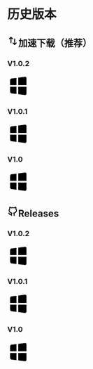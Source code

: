 # 历史版本

## <svg xmlns="http://www.w3.org/2000/svg" width="25" height="25" viewBox="0 0 24 24"><g fill="none"><path d="M24 0v24H0V0h24ZM12.593 23.258l-.011.002l-.071.035l-.02.004l-.014-.004l-.071-.035c-.01-.004-.019-.001-.024.005l-.004.01l-.017.428l.005.02l.01.013l.104.074l.015.004l.012-.004l.104-.074l.012-.016l.004-.017l-.017-.427c-.002-.01-.009-.017-.017-.018Zm.265-.113l-.013.002l-.185.093l-.01.01l-.003.011l.018.43l.005.012l.008.007l.201.093c.012.004.023 0 .029-.008l.004-.014l-.034-.614c-.003-.012-.01-.02-.02-.022Zm-.715.002a.023.023 0 0 0-.027.006l-.006.014l-.034.614c0 .012.007.02.017.024l.015-.002l.201-.093l.01-.008l.004-.011l.017-.43l-.003-.012l-.01-.01l-.184-.092Z"/><path fill="black" d="M16 7a1 1 0 0 1 .993.883L17 8v9.621l1.828-1.828a1 1 0 0 1 1.498 1.32l-.084.094l-3.535 3.536a1 1 0 0 1-1.32.083l-.094-.083l-3.536-3.536a1 1 0 0 1 1.32-1.497l.095.083L15 17.62V8a1 1 0 0 1 1-1ZM8.707 3.257l3.535 3.536a1 1 0 1 1-1.414 1.414L9 6.379v9.62a1 1 0 1 1-2 0V6.38L5.17 8.207a1 1 0 0 1-1.414-1.414l3.536-3.536a1 1 0 0 1 1.414 0Z"/></g></svg>加速下载（推荐）

### V1.0.2

[<svg xmlns="http://www.w3.org/2000/svg" width="50" height="50" viewBox="0 0 24 24"><g fill="none"><path d="M24 0v24H0V0h24ZM12.593 23.258l-.011.002l-.071.035l-.02.004l-.014-.004l-.071-.035c-.01-.004-.019-.001-.024.005l-.004.01l-.017.428l.005.02l.01.013l.104.074l.015.004l.012-.004l.104-.074l.012-.016l.004-.017l-.017-.427c-.002-.01-.009-.017-.017-.018Zm.265-.113l-.013.002l-.185.093l-.01.01l-.003.011l.018.43l.005.012l.008.007l.201.093c.012.004.023 0 .029-.008l.004-.014l-.034-.614c-.003-.012-.01-.02-.02-.022Zm-.715.002a.023.023 0 0 0-.027.006l-.006.014l-.034.614c0 .012.007.02.017.024l.015-.002l.201-.093l.01-.008l.004-.011l.017-.43l-.003-.012l-.01-.01l-.184-.092Z"/><path fill="black" d="M21 13v7.434a1.5 1.5 0 0 1-1.553 1.499l-.133-.011L12 21.008V13h9Zm-11 0v7.758l-5.248-.656A2 2 0 0 1 3 18.117V13h7Zm9.314-10.922a1.5 1.5 0 0 1 1.68 1.355l.006.133V11h-9V2.992l7.314-.914ZM10 3.242V11H3V5.883a2 2 0 0 1 1.752-1.985L10 3.242Z"/></g></svg>](https://github.moeyy.xyz/https://github.com/ymh0000123/XPMSL/releases/download/V1.0.2/XPMSL.exe)

### V1.0.1

[<svg xmlns="http://www.w3.org/2000/svg" width="50" height="50" viewBox="0 0 24 24"><g fill="none"><path d="M24 0v24H0V0h24ZM12.593 23.258l-.011.002l-.071.035l-.02.004l-.014-.004l-.071-.035c-.01-.004-.019-.001-.024.005l-.004.01l-.017.428l.005.02l.01.013l.104.074l.015.004l.012-.004l.104-.074l.012-.016l.004-.017l-.017-.427c-.002-.01-.009-.017-.017-.018Zm.265-.113l-.013.002l-.185.093l-.01.01l-.003.011l.018.43l.005.012l.008.007l.201.093c.012.004.023 0 .029-.008l.004-.014l-.034-.614c-.003-.012-.01-.02-.02-.022Zm-.715.002a.023.023 0 0 0-.027.006l-.006.014l-.034.614c0 .012.007.02.017.024l.015-.002l.201-.093l.01-.008l.004-.011l.017-.43l-.003-.012l-.01-.01l-.184-.092Z"/><path fill="black" d="M21 13v7.434a1.5 1.5 0 0 1-1.553 1.499l-.133-.011L12 21.008V13h9Zm-11 0v7.758l-5.248-.656A2 2 0 0 1 3 18.117V13h7Zm9.314-10.922a1.5 1.5 0 0 1 1.68 1.355l.006.133V11h-9V2.992l7.314-.914ZM10 3.242V11H3V5.883a2 2 0 0 1 1.752-1.985L10 3.242Z"/></g></svg>](https://github.moeyy.xyz/https://github.com/ymh0000123/XPMSL/releases/download/V1.0.1/XPMSL.exe)

### V1.0

[<svg xmlns="http://www.w3.org/2000/svg" width="50" height="50" viewBox="0 0 24 24"><g fill="none"><path d="M24 0v24H0V0h24ZM12.593 23.258l-.011.002l-.071.035l-.02.004l-.014-.004l-.071-.035c-.01-.004-.019-.001-.024.005l-.004.01l-.017.428l.005.02l.01.013l.104.074l.015.004l.012-.004l.104-.074l.012-.016l.004-.017l-.017-.427c-.002-.01-.009-.017-.017-.018Zm.265-.113l-.013.002l-.185.093l-.01.01l-.003.011l.018.43l.005.012l.008.007l.201.093c.012.004.023 0 .029-.008l.004-.014l-.034-.614c-.003-.012-.01-.02-.02-.022Zm-.715.002a.023.023 0 0 0-.027.006l-.006.014l-.034.614c0 .012.007.02.017.024l.015-.002l.201-.093l.01-.008l.004-.011l.017-.43l-.003-.012l-.01-.01l-.184-.092Z"/><path fill="black" d="M21 13v7.434a1.5 1.5 0 0 1-1.553 1.499l-.133-.011L12 21.008V13h9Zm-11 0v7.758l-5.248-.656A2 2 0 0 1 3 18.117V13h7Zm9.314-10.922a1.5 1.5 0 0 1 1.68 1.355l.006.133V11h-9V2.992l7.314-.914ZM10 3.242V11H3V5.883a2 2 0 0 1 1.752-1.985L10 3.242Z"/></g></svg>](https://github.moeyy.xyz/https://github.com/ymh0000123/XPMSL/releases/download/V1.0/XPMSL.exe)

## <svg xmlns="http://www.w3.org/2000/svg" width="25" height="25" viewBox="0 0 24 24"><g fill="none"><path d="M24 0v24H0V0h24ZM12.593 23.258l-.011.002l-.071.035l-.02.004l-.014-.004l-.071-.035c-.01-.004-.019-.001-.024.005l-.004.01l-.017.428l.005.02l.01.013l.104.074l.015.004l.012-.004l.104-.074l.012-.016l.004-.017l-.017-.427c-.002-.01-.009-.017-.017-.018Zm.265-.113l-.013.002l-.185.093l-.01.01l-.003.011l.018.43l.005.012l.008.007l.201.093c.012.004.023 0 .029-.008l.004-.014l-.034-.614c-.003-.012-.01-.02-.02-.022Zm-.715.002a.023.023 0 0 0-.027.006l-.006.014l-.034.614c0 .012.007.02.017.024l.015-.002l.201-.093l.01-.008l.004-.011l.017-.43l-.003-.012l-.01-.01l-.184-.092Z"/><path fill="black" d="M6.315 6.176c-.25-.638-.24-1.367-.129-2.034a6.77 6.77 0 0 1 2.12 1.07c.28.214.647.283.989.18A9.343 9.343 0 0 1 12 5c.961 0 1.874.14 2.703.391c.342.104.709.034.988-.18a6.77 6.77 0 0 1 2.119-1.07c.111.667.12 1.396-.128 2.033c-.15.384-.075.826.208 1.14C18.614 8.117 19 9.04 19 10c0 2.114-1.97 4.187-5.134 4.818c-.792.158-1.101 1.155-.495 1.726c.389.366.629.882.629 1.456v3a1 1 0 0 0 2 0v-3c0-.57-.12-1.112-.334-1.603C18.683 15.35 21 12.993 21 10c0-1.347-.484-2.585-1.287-3.622c.21-.82.191-1.646.111-2.28c-.071-.568-.17-1.312-.57-1.756c-.595-.659-1.58-.271-2.28-.032a9.081 9.081 0 0 0-2.125 1.045A11.432 11.432 0 0 0 12 3c-.994 0-1.953.125-2.851.356a9.08 9.08 0 0 0-2.125-1.045c-.7-.24-1.686-.628-2.281.031c-.408.452-.493 1.137-.566 1.719l-.005.038c-.08.635-.098 1.462.112 2.283C3.484 7.418 3 8.654 3 10c0 2.992 2.317 5.35 5.334 6.397A3.986 3.986 0 0 0 8 17.98l-.168.034c-.717.099-1.176.01-1.488-.122c-.76-.322-1.152-1.133-1.63-1.753c-.298-.385-.732-.866-1.398-1.088a1 1 0 0 0-.632 1.898c.558.186.944 1.142 1.298 1.566c.373.448.869.916 1.58 1.218c.682.29 1.483.393 2.438.276V21a1 1 0 0 0 2 0v-3c0-.574.24-1.09.629-1.456c.607-.572.297-1.568-.495-1.726C6.969 14.187 5 12.114 5 10c0-.958.385-1.881 1.108-2.684c.283-.314.357-.756.207-1.14Z"/></g></svg>Releases

### V1.0.2

[<svg xmlns="http://www.w3.org/2000/svg" width="50" height="50" viewBox="0 0 24 24"><g fill="none"><path d="M24 0v24H0V0h24ZM12.593 23.258l-.011.002l-.071.035l-.02.004l-.014-.004l-.071-.035c-.01-.004-.019-.001-.024.005l-.004.01l-.017.428l.005.02l.01.013l.104.074l.015.004l.012-.004l.104-.074l.012-.016l.004-.017l-.017-.427c-.002-.01-.009-.017-.017-.018Zm.265-.113l-.013.002l-.185.093l-.01.01l-.003.011l.018.43l.005.012l.008.007l.201.093c.012.004.023 0 .029-.008l.004-.014l-.034-.614c-.003-.012-.01-.02-.02-.022Zm-.715.002a.023.023 0 0 0-.027.006l-.006.014l-.034.614c0 .012.007.02.017.024l.015-.002l.201-.093l.01-.008l.004-.011l.017-.43l-.003-.012l-.01-.01l-.184-.092Z"/><path fill="black" d="M21 13v7.434a1.5 1.5 0 0 1-1.553 1.499l-.133-.011L12 21.008V13h9Zm-11 0v7.758l-5.248-.656A2 2 0 0 1 3 18.117V13h7Zm9.314-10.922a1.5 1.5 0 0 1 1.68 1.355l.006.133V11h-9V2.992l7.314-.914ZM10 3.242V11H3V5.883a2 2 0 0 1 1.752-1.985L10 3.242Z"/></g></svg>](https://github.com/ymh0000123/XPMSL/releases/download/V1.0.2/XPMSL.exe)

### V1.0.1

[<svg xmlns="http://www.w3.org/2000/svg" width="50" height="50" viewBox="0 0 24 24"><g fill="none"><path d="M24 0v24H0V0h24ZM12.593 23.258l-.011.002l-.071.035l-.02.004l-.014-.004l-.071-.035c-.01-.004-.019-.001-.024.005l-.004.01l-.017.428l.005.02l.01.013l.104.074l.015.004l.012-.004l.104-.074l.012-.016l.004-.017l-.017-.427c-.002-.01-.009-.017-.017-.018Zm.265-.113l-.013.002l-.185.093l-.01.01l-.003.011l.018.43l.005.012l.008.007l.201.093c.012.004.023 0 .029-.008l.004-.014l-.034-.614c-.003-.012-.01-.02-.02-.022Zm-.715.002a.023.023 0 0 0-.027.006l-.006.014l-.034.614c0 .012.007.02.017.024l.015-.002l.201-.093l.01-.008l.004-.011l.017-.43l-.003-.012l-.01-.01l-.184-.092Z"/><path fill="black" d="M21 13v7.434a1.5 1.5 0 0 1-1.553 1.499l-.133-.011L12 21.008V13h9Zm-11 0v7.758l-5.248-.656A2 2 0 0 1 3 18.117V13h7Zm9.314-10.922a1.5 1.5 0 0 1 1.68 1.355l.006.133V11h-9V2.992l7.314-.914ZM10 3.242V11H3V5.883a2 2 0 0 1 1.752-1.985L10 3.242Z"/></g></svg>](https://github.com/ymh0000123/XPMSL/releases/download/V1.0.1/XPMSL.exe)

### V1.0

[<svg xmlns="http://www.w3.org/2000/svg" width="50" height="50" viewBox="0 0 24 24"><g fill="none"><path d="M24 0v24H0V0h24ZM12.593 23.258l-.011.002l-.071.035l-.02.004l-.014-.004l-.071-.035c-.01-.004-.019-.001-.024.005l-.004.01l-.017.428l.005.02l.01.013l.104.074l.015.004l.012-.004l.104-.074l.012-.016l.004-.017l-.017-.427c-.002-.01-.009-.017-.017-.018Zm.265-.113l-.013.002l-.185.093l-.01.01l-.003.011l.018.43l.005.012l.008.007l.201.093c.012.004.023 0 .029-.008l.004-.014l-.034-.614c-.003-.012-.01-.02-.02-.022Zm-.715.002a.023.023 0 0 0-.027.006l-.006.014l-.034.614c0 .012.007.02.017.024l.015-.002l.201-.093l.01-.008l.004-.011l.017-.43l-.003-.012l-.01-.01l-.184-.092Z"/><path fill="black" d="M21 13v7.434a1.5 1.5 0 0 1-1.553 1.499l-.133-.011L12 21.008V13h9Zm-11 0v7.758l-5.248-.656A2 2 0 0 1 3 18.117V13h7Zm9.314-10.922a1.5 1.5 0 0 1 1.68 1.355l.006.133V11h-9V2.992l7.314-.914ZM10 3.242V11H3V5.883a2 2 0 0 1 1.752-1.985L10 3.242Z"/></g></svg>](https://github.com/ymh0000123/XPMSL/releases/download/V1.0/XPMSL.exe)


